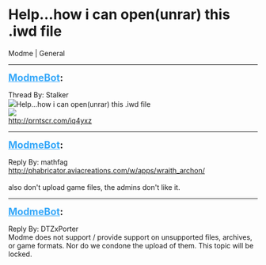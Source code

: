 # Help...how i can open(unrar) this .iwd file
Modme | General

---
<strong style="font-size: 1.4em;"><span style="text-decoration: underline;text-decoration-color: #34a7f9;"><span style="color:#34a7f9;">ModmeBot</span></span>:</strong>

<p>Thread By: Stalker<br /><img style="max-width: 500px;" src="http://prntscr.com/iq4yxz">Help...how i can open(unrar) this .iwd file  <br /><img style="max-width: 500px;" src="http://prntscr.com/iq4yxz"><br /><a href="http://prntscr.com/iq4yxz">http://prntscr.com/iq4yxz</a></p>

---
<strong style="font-size: 1.4em;"><span style="text-decoration: underline;text-decoration-color: #34a7f9;"><span style="color:#34a7f9;">ModmeBot</span></span>:</strong>

<p>Reply By: mathfag<br /><a href="http://phabricator.aviacreations.com/w/apps/wraith_archon/">http://phabricator.aviacreations.com/w/apps/wraith_archon/</a><br /> <br />also don&#39;t upload game files, the admins don&#39;t like it.</p>

---
<strong style="font-size: 1.4em;"><span style="text-decoration: underline;text-decoration-color: #34a7f9;"><span style="color:#34a7f9;">ModmeBot</span></span>:</strong>

<p>Reply By: DTZxPorter<br />Modme does not support / provide support on unsupported files, archives, or game formats. Nor do we condone the upload of them. This topic will be locked.</p>
